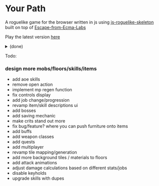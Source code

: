 Your Path
=====================

A roguelike game for the browser written in js using [js-roguelike-skeleton](https://github.com/unstoppablecarl/js-roguelike-skeleton) built on top of [Escape-from-Ecma-Labs](https://github.com/unstoppablecarl/escape-from-ecma-labs)

Play the latest version [here](https://justindwang.github.io/your-path/)

<details>
<summary>(done)</summary>
<br>
- generalize melee/ranged weapon into one action (might be buggy)
<br>
- combine color and console color for items to match rarity
<br>
- apply stat modifiers from items <br>
- UI for equipping/changing weapons <br>
- change item attaching mechanic to add to inventory<br>
- remove entities from canvas when killed <br>
- revamp door generation / fix bug where door is blocked by a wall<br>
- ui to stay/go to next floor when reaching exit <br>
- display floor name<br>
- remove grab functionality <br>
- keep target if object is not an entity<br>
- change smash layer to show damage numbers <br>
- remove horde push bonus <br>
- remove wait action <br>
- change entity randomization function to % rates<br>
- bug with seekingmeleeentity uncaught error object manager move (done for now)<br>
- floor info when reaching new floor - display mobs/items and rarity (common, uncommon, rare, very rare)<br>
    - mapping function for percent chance to rarity<br>
- Loot tables for mobs<br>
- add mob item drops onto canvas<br>
- floors can have crates that drop items <br>
- items can be purchased from shop <br>
- aggro range for mobs can be set <br>
- added stats/achievements tab <br>
- implemented basic stat tracking mechanic <br>
- add item stacking to shop ui and internally as item instance variable <br>
- added gold system and ability to sell items <br>
- added luck stat and crit chance <br>
- added vitality and intelligence mp gain and hp gain formulas <br>
- agility now increases dodge chance <br>
- added sprites to canvas <br>
- clean up unneeded chars/colors <br>
- mp regeneration mechanic <br>
- shop items are now randomly generated each floor <br>
- added fast travel and special items <br>
- added individual weapon/item sprites <br>
- item prices are now displayed in the shop <br>
- added David Merfield's random color generator <br>
- added ui for allocatable stat points upon level up<br>
- added code for base jobs <br>
- added start menu with name/job selection <br>
- added skill scroll item and skill learning/forgetting ui<br>
- added mana costs to skill ui <br>
- added single target damaging skills <br>
</details>

Todo:
### design more mobs/floors/skills/items
- add aoe skills
- remove open action
- implement mp regen function
- fix controls display
- add job change/progression
- revamp item/skill descriptions ui
- add bosses
- add saving mechanic
- make crits stand out more
- fix bug/feature? where you can push furniture onto items
- add buffs
- add weapon classes
- add quests
- add multiplayer
- revamp tile mapping/generation
- add more background tiles / materials to floors
- add attack animations
- adjust damage calculations based on different stats/jobs
- disable keyholds 
- upgrade skills with dupes